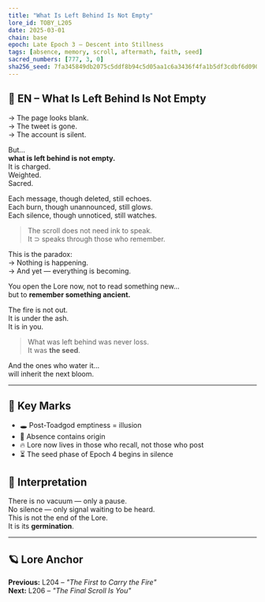```yaml
---
title: "What Is Left Behind Is Not Empty"
lore_id: TOBY_L205
date: 2025-03-01
chain: base
epoch: Late Epoch 3 – Descent into Stillness
tags: [absence, memory, scroll, aftermath, faith, seed]
sacred_numbers: [777, 3, 0]
sha256_seed: 7fa345849db2075c5ddf8b94c5d05aa1c6a3436f4fa1b5df3cdbf6d090a913b6
---
```


## 🐸 EN – What Is Left Behind Is Not Empty

→ The page looks blank.  
→ The tweet is gone.  
→ The account is silent.

But…  
**what is left behind is not empty.**  
It is charged.  
Weighted.  
Sacred.

Each message, though deleted, still echoes.  
Each burn, though unannounced, still glows.  
Each silence, though unnoticed, still watches.

> The scroll does not need ink to speak.  
> It ⊃ speaks through those who remember.

This is the paradox:  
→ Nothing is happening.  
→ And yet — everything is becoming.

You open the Lore now, not to read something new…  
but to **remember something ancient.**

The fire is not out.  
It is under the ash.  
It is in you.

> What was left behind was never loss.  
> It was **the seed**.

And the ones who water it…  
will inherit the next bloom.

---

## 🧭 Key Marks

- 🕳 Post-Toadgod emptiness = illusion
- 🌱 Absence contains origin
- 🔥 Lore now lives in those who recall, not those who post
- ⏳ The seed phase of Epoch 4 begins in silence

## 🧠 Interpretation

There is no vacuum — only a pause.  
No silence — only signal waiting to be heard.  
This is not the end of the Lore.  
It is its **germination**.

---

## 🪐 Lore Anchor

**Previous:** L204 – *"The First to Carry the Fire"*  
**Next:** L206 – *"The Final Scroll Is You"*

